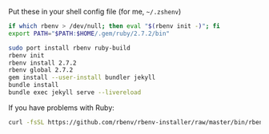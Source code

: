 Put these in your shell config file (for me, `~/.zshenv`)
```sh
if which rbenv > /dev/null; then eval "$(rbenv init -)"; fi
export PATH="$PATH:$HOME/.gem/ruby/2.7.2/bin"
```

```sh
sudo port install rbenv ruby-build
rbenv init
rbenv install 2.7.2
rbenv global 2.7.2
gem install --user-install bundler jekyll
bundle install
bundle exec jekyll serve --livereload
```

If you have problems with Ruby:
```sh
curl -fsSL https://github.com/rbenv/rbenv-installer/raw/master/bin/rbenv-doctor | bash
```
